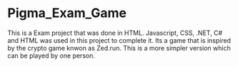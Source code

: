 # Pigma_Exam_Game

This is a Exam project that was done in HTML. Javascript, CSS, .NET, C# and HTML was used in this project to complete it. Its a game that is inspired by the crypto game knwon as Zed.run. This is a more simpler version which can be played by one person. 
